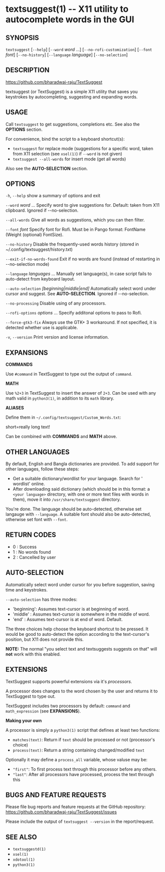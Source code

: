 textsuggest(1) -- X11 utility to autocomplete words in the GUI
==============================================================

## SYNOPSIS

  `textsuggest` \[`--help`\] \[`--word` *word* ...\] \[`--no-rofi-customization`\] \[`--font` *font*\] \[`--no-history`\] \[`--language` *language*\] \[`--no-selection`\]

## DESCRIPTION

  https://github.com/bharadwaj-raju/TextSuggest

  textsuggest (or TextSuggest) is a simple X11 utility that saves you keystrokes by autocompleting, suggesting and expanding words.

## USAGE

  Call `textsuggest` to get suggestions, completions etc. See also the **OPTIONS** section.

  For convenience, bind the script to a keyboard shortcut(s):

   - `textsuggest` for replace mode (suggestions for a specific word, taken from X11 selection (see `xsel(1)`) if `--word` is not given)
   - `textsuggest --all-words` for insert mode (get all words)

   Also see the **AUTO-SELECTION** section.

## OPTIONS

  `-h`, `--help`            show a summary of options and exit

  `--word` *word* ...
                        Specify word to give suggestions for. Default: taken from X11 clipboard. Ignored if --no-selection.

  `--all-words`
                        Give all words as suggestions, which you can then filter.

  `--font` *font*
                        Specify font for Rofi. Must be in Pango format: FontName (Weight (optional) FontSize).

  `--no-history`          Disable the frequently-used words history (stored in ~/.config/textsuggest/history.txt)

  `--exit-if-no-words-found`
                        Exit if no words are found (instead of restarting in --no-selection mode)

  `--language` *languages* ...   Manually set language(s), in case script fails to auto-detect from keyboard layout.

  `--auto-selection` *[beginning|middle|end]*
                        Automatically select word under cursor and suggest. See **AUTO-SELECTION**. Ignored if --no-selection.

  `--no-processing`       Disable using of any processors.

  `--rofi-options` *options* ...
                        Specify additonal options to pass to Rofi.

  `--force-gtk3-fix`		Always use the GTK+ 3 workaround. If not specified, it is detected whether use is applicable.

  `-v`, `--version`         Print version and license information.



## EXPANSIONS

  **COMMANDS**

  Use `#command` in TextSuggest to type out the output of `command`.

  **MATH**

  Use `%2+3` in TextSuggest to insert the answer of `2+3`. Can be used with any math valid in `python3(1)`, in addition to its `math` library.

  **ALIASES**

  Define them in `~/.config/textsuggest/Custom_Words.txt`:

  short=really long text!

  Can be combined with **COMMANDS** and **MATH** above.

## OTHER LANGUAGES

  By default, English and Bangla dictionaries are provided. To add support for other languages, follow these steps:

  - Get a suitable dictionary/wordlist for your language. Search for '<your language> wordlist' online.
  - After downloading said dictionary (which should be in this format: a `<your language>` directory, with one or more text files with words in them), move it into `/usr/share/textsuggest` directory.

  You're done. The language should be auto-detected, otherwise set langauge with `--language`. A suitable font should also be auto-detected, otherwise set font with `--font`.

## RETURN CODES

  - 0 : Success
  - 1 : No words found
  - 2 : Cancelled by user

## AUTO-SELECTION

  Automatically select word under cursor for you before suggestion, saving time and keystrokes.

  `--auto-selection` has three modes:

  - 'beginning': Assumes text-cursor is at beginning of word.
  - 'middle'   : Assumes text-cursor is somewhere in the middle of word.
  - 'end'      : Assumes text-cursor is at end of word. Default.

  The three choices help choose the keyboard shortcut to be pressed. It would be good to auto-detect the option
  according to the text-cursor's position, but X11 does not provide this.

  **NOTE:** The normal "you select text and textsuggests suggests on that" will **not** work with this enabled.

## EXTENSIONS

  TextSuggest supports powerful extensions via it's *processors*.

  A processor does changes to the word chosen by the user and returns it to TextSuggest to type out.

  TextSuggest includes two processors by default: `command` and `math_expression` (see **EXPANSIONS**).

  **Making your own**

  A processor is simply a `python3(1)` script that defines at least two functions:

  - `matches(text)`: Return if `text` should be processed or not (processor's choice)
  - `process(text)`: Return a string containing changed/modified `text`

  Optionally it may define a `process_all` variable, whose valuse may be:

  - `"first"`: To first process text through this processor before any others.
  - `"last"`: After all processors have processed, process the text through this

## BUGS AND FEATURE REQUESTS

  Please file bug reports and feature requests at the GitHub repository: https://github.com/bharadwaj-raju/TextSuggest/issues

  Please include the output of `textsuggest --version` in the report/request.

## SEE ALSO

  - `textsuggestd(1)`
  - `xsel(1)`
  - `xdotool(1)`
  - `python3(1)`
